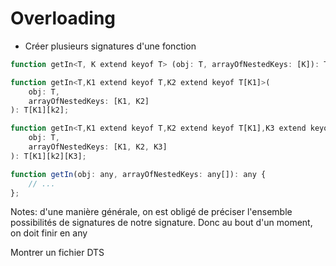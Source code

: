 <!-- .slide: class="with-code"-->

# Overloading

- Créer plusieurs signatures d'une fonction

```javascript
function getIn<T, K extend keyof T> (obj: T, arrayOfNestedKeys: [K]): T[K];

function getIn<T,K1 extend keyof T,K2 extend keyof T[K1]>(
    obj: T,
    arrayOfNestedKeys: [K1, K2]
): T[K1][k2];
```

```javascript
function getIn<T,K1 extend keyof T,K2 extend keyof T[K1],K3 extend keyof T[K2]>(
    obj: T,
    arrayOfNestedKeys: [K1, K2, K3]
): T[K1][k2][K3];

function getIn(obj: any, arrayOfNestedKeys: any[]): any {
    // ...
};
```

Notes:
d'une manière générale, on est obligé de préciser l'ensemble possibilités de signatures de notre signature. Donc au bout d'un moment, on doit finir en any

Montrer un fichier DTS

